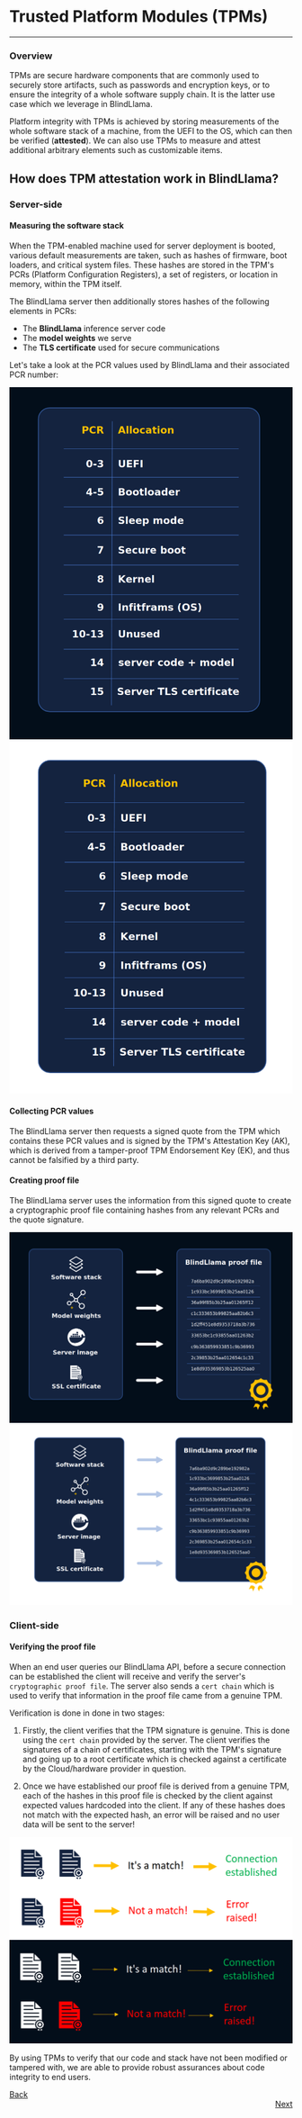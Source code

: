 # Trusted Platform Modules (TPMs)
________________________________________________________

### Overview

TPMs are secure hardware components that are commonly used to securely store artifacts, such as passwords and encryption keys, or to ensure the integrity of a whole software supply chain. It is the latter use case which we leverage in BlindLlama.

Platform integrity with TPMs is achieved by storing measurements of the whole software stack of a machine, from the UEFI to the OS, which can then be verified (**attested**). We can also use TPMs to measure and attest additional arbitrary elements such as customizable items.

## How does TPM attestation work in BlindLlama?

### Server-side

#### Measuring the software stack

When the TPM-enabled machine used for server deployment is booted, various default measurements are taken, such as hashes of firmware, boot loaders, and critical system files. These hashes are stored in the TPM's PCRs (Platform Configuration Registers), a set of registers, or location in memory, within the TPM itself.

The BlindLlama server then additionally stores hashes of the following elements in PCRs:

+ The **BlindLlama** inference server code
+ The **model weights** we serve
+ The **TLS certificate** used for secure communications

Let's take a look at the PCR values used by BlindLlama and their associated PCR number:

![PCR-alloc-dark](../../assets/PCR-alloc-dark.png#only-dark)
![PCR-alloc-light](../../assets/PCR-alloc-light.png#only-light)

#### Collecting PCR values

The BlindLlama server then requests a signed quote from the TPM which contains these PCR values and is signed by the TPM's Attestation Key (AK), which is derived from a tamper-proof TPM Endorsement Key (EK), and thus cannot be falsified by a third party.

#### Creating proof file

The BlindLlama server uses the information from this signed quote to create a cryptographic proof file containing hashes from any relevant PCRs and the quote signature.

![proof-dark](../../assets/blindllama-proof-dark.png#only-dark)
![proof-light](../../assets/blindllama-proof-light.png#only-light)

### Client-side

#### Verifying the proof file

When an end user queries our BlindLlama API, before a secure connection can be established the client will receive and verify the server's `cryptographic proof file`. The server also sends a `cert chain` which is used to verify that information in the proof file came from a genuine TPM.

Verification is done in done in two stages:

1. Firstly, the client verifies that the TPM signature is genuine. This is done using the `cert chain` provided by the server. The client verifies the signatures of a chain of certificates, starting with the TPM's signature and going up to a root certificate which is checked against a certificate by the Cloud/hardware provider in question.

2. Once we have established our proof file is derived from a genuine TPM, each of the hashes in this proof file is checked by the client against expected values hardcoded into the client. If any of these hashes does not match with the expected hash, an error will be raised and no user data will be sent to the server!

![matching-light](../../assets/matching-light.png#only-light)
![matching-dark](../../assets/matching-dark.png#only-dark)

By using TPMs to verify that our code and stack have not been modified or tampered with, we are able to provide robust assurances about code integrity to end users.

<div style="text-align: left;">
  <a href="../TCB" class="btn">Back</a>
</div>

<div style="text-align: right;">
  <a href="../attested-tls" class="btn">Next</a>
</div>
